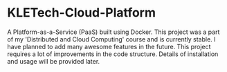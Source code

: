 # KLETech-Cloud-Platform
A Platform-as-a-Service (PaaS) built using Docker.
This project was a part of my 'Distributed and Cloud Computing' course and is currently stable. I have planned to add many awesome features in the future.
This project requires a lot of improvements in the code structure. Details of installation and usage will be provided later.
